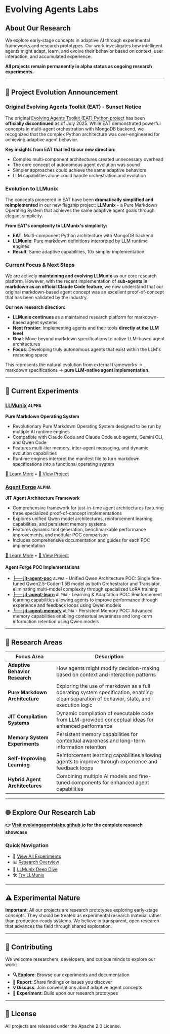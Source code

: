 # Evolving Agents Labs

## About Our Research

We explore early-stage concepts in adaptive AI through experimental frameworks and research prototypes. Our work investigates how intelligent agents might adapt, learn, and evolve their behavior based on context, user interaction, and accumulated experience.

**All projects remain permanently in alpha status as ongoing research experiments.**

---

## 📢 Project Evolution Announcement

### Original Evolving Agents Toolkit (EAT) - Sunset Notice

The original [Evolving Agents Toolkit (EAT) Python project](https://github.com/matiasmolinas/evolving-agents) has been **officially discontinued** as of July 2025. While EAT demonstrated powerful concepts in multi-agent orchestration with MongoDB backend, we recognized that the complex Python architecture was over-engineered for achieving adaptive agent behavior.

**Key insights from EAT that led to our new direction:**
- Complex multi-component architectures created unnecessary overhead
- The core concept of autonomous agent evolution was sound
- Simpler approaches could achieve the same adaptive behaviors
- LLM capabilities alone could handle orchestration and evolution

### Evolution to LLMunix

The concepts pioneered in EAT have been **dramatically simplified and reimplemented** in our new flagship project: **LLMunix** - a Pure Markdown Operating System that achieves the same adaptive agent goals through elegant simplicity.

**From EAT's complexity to LLMunix's simplicity:**
- **EAT**: Multi-component Python architecture with MongoDB backend
- **LLMunix**: Pure markdown definitions interpreted by LLM runtime engines
- **Result**: Same adaptive capabilities, 10x simpler implementation

### Current Focus & Next Steps

We are actively **maintaining and evolving LLMunix** as our core research platform. However, with the recent implementation of **sub-agents in markdown as an official Claude Code feature**, we now understand that our original markdown-based agent concept was an excellent proof-of-concept that has been validated by the industry.

**Our new research direction:**
- **LLMunix continues** as a maintained research platform for markdown-based agent systems
- **Next frontier**: Implementing agents and their tools **directly at the LLM level**
- **Goal**: Move beyond markdown specifications to native LLM-based agent architectures
- **Focus**: Developing truly autonomous agents that exist within the LLM's reasoning space

This represents the natural evolution from external frameworks → markdown specifications → **pure LLM-native agent implementation**.

---

## 🧪 Current Experiments

### [LLMunix](https://github.com/EvolvingAgentsLabs/llmunix) `ALPHA`
**Pure Markdown Operating System**
- Revolutionary Pure Markdown Operating System designed to be run by multiple AI runtime engines
- Compatible with Claude Code and Claude Code sub agents, Gemini CLI, and Qwen Code
- Features multi-tier memory, inter-agent messaging, and dynamic evolution capabilities
- Runtime engines interpret the manifest file to turn markdown specifications into a functional operating system

[📖 Learn More](https://evolvingagentslabs.github.io/experiments/llmunix.html) • [🚀 View Project](https://github.com/EvolvingAgentsLabs/llmunix)

### [Agent Forge](https://github.com/EvolvingAgentsLabs/agent-forge) `ALPHA`
**JIT Agent Architecture Framework**
- Comprehensive framework for just-in-time agent architectures featuring three specialized proof-of-concept implementations
- Explores unified Qwen model architectures, reinforcement learning capabilities, and persistent memory systems
- Features dynamic tool generation, benchmarkable performance improvements, and modular POC comparison
- Includes comprehensive documentation and guides for each POC implementation

[📖 Learn More](https://evolvingagentslabs.github.io/experiments/agent-forge.html) • [🚀 View Project](https://github.com/EvolvingAgentsLabs/agent-forge)

#### Agent Forge POC Implementations

- **[├── jit-agent-poc](https://github.com/EvolvingAgentsLabs/agent-forge/tree/main/jit-agent-poc)** `ALPHA` - Unified Qwen Architecture POC: Single fine-tuned Qwen2.5-Coder-1.5B model as both Orchestrator and Translator, eliminating multi-model complexity through specialized LoRA training
- **[├── jit-agent-learn](https://github.com/EvolvingAgentsLabs/agent-forge/tree/main/jit-agent-learn)** `ALPHA` - Learning & Adaptation POC: Reinforcement learning capabilities allowing agents to improve performance through experience and feedback loops using Qwen models
- **[└── jit-agent-memory](https://github.com/EvolvingAgentsLabs/agent-forge/tree/main/jit-agent-memory)** `ALPHA` - Persistent Memory POC: Advanced memory capabilities enabling contextual awareness and long-term information retention using Qwen models

---

## 🔬 Research Areas

| Focus Area | Description |
|------------|-------------|
| **Adaptive Behavior Research** | How agents might modify decision-making based on context and interaction patterns |
| **Pure Markdown Architecture** | Exploring the use of markdown as a full operating system specification, enabling clean separation of behavior, state, and execution logic |
| **JIT Compilation Systems** | Dynamic compilation of executable code from LLM-provided conceptual ideas for enhanced performance |
| **Memory System Experiments** | Persistent memory capabilities for contextual awareness and long-term information retention |
| **Self-Improving Learning** | Reinforcement learning capabilities allowing agents to improve through experience and feedback loops |
| **Hybrid Agent Architectures** | Combining multiple AI models and fine-tuned components for enhanced agent capabilities |

---

## 🌐 Explore Our Research Lab

**👉 [Visit evolvingagentslabs.github.io](https://evolvingagentslabs.github.io) for the complete research showcase**

### Quick Navigation
- 🔬 [View All Experiments](https://evolvingagentslabs.github.io#experiments)
- 📊 [Research Overview](https://evolvingagentslabs.github.io#about)  
- 📖 [LLMunix Deep Dive](https://evolvingagentslabs.github.io/experiments/llmunix.html)
- 🛠️ [Try LLMunix](https://github.com/EvolvingAgentsLabs/llmunix#quick-start)

---

## ⚠️ Experimental Nature

**Important**: All our projects are research prototypes exploring early-stage concepts. They should be treated as experimental research material rather than production-ready systems. We believe in transparent, open research that advances the field through shared exploration.

---

## 🤝 Contributing

We welcome researchers, developers, and curious minds to explore our work:

- **🔍 Explore**: Browse our experiments and documentation
- **🐛 Report**: Share findings or issues you discover  
- **💡 Discuss**: Join conversations about adaptive agent concepts
- **🧪 Experiment**: Build upon our research prototypes

---

## 📄 License

All projects are released under the Apache 2.0 License.